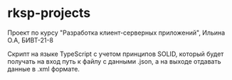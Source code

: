 # rksp-projects
Проект по курсу "Разработка клиент-серверных приложений", Ильина О.А, БИВТ-21-8

Cкрипт на языке TypeScript с учетом принципов SOLID, который будет получать на вход путь к файлу с данными .json,
а на выходе отдавать данные в .xml формате.
